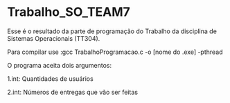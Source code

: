 # Trabalho_SO_TEAM7
Esse é o resultado da parte de programação do Trabalho da disciplina de Sistemas Operacionais (TT304).

Para compilar use :gcc TrabalhoProgramacao.c -o [nome do .exe] -pthread

O programa aceita dois argumentos:
  
  1.int: Quantidades de usuários
  
  2.int: Números de entregas que vão ser feitas
